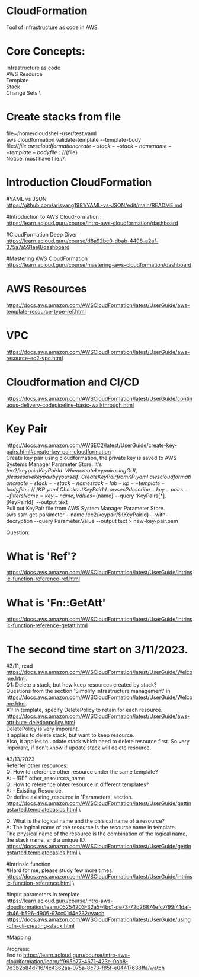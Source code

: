# CloudFormation
Tool of infrastructure as code in AWS

# Core Concepts: 
Infrastructure as code \
AWS Resource \
Template \
Stack \
Change Sets \

# Create stacks from file
file=/home/cloudshell-user/test.yaml \
aws cloudformation validate-template --template-body file://${file} \
aws cloudformation create-stack --stack-name name --template-body file://${file} \
Notice: must have file://.

# Introduction CloudFormation
#YAML vs JSON \
https://github.com/arisyang1981/YAML-vs-JSON/edit/main/README.md 

#Introduction to AWS CloudFormation : \
https://learn.acloud.guru/course/intro-aws-cloudformation/dashboard 

#CloudFormation Deep Diver \
https://learn.acloud.guru/course/d8a92be0-dbab-4498-a2af-375a7a591ae8/dashboard 

#Mastering AWS CloudFormation \
https://learn.acloud.guru/course/mastering-aws-cloudformation/dashboard

# AWS Resources 
https://docs.aws.amazon.com/AWSCloudFormation/latest/UserGuide/aws-template-resource-type-ref.html

# VPC
https://docs.aws.amazon.com/AWSCloudFormation/latest/UserGuide/aws-resource-ec2-vpc.html 

# Cloudformation and CI/CD
https://docs.aws.amazon.com/AWSCloudFormation/latest/UserGuide/continuous-delivery-codepipeline-basic-walkthrough.html

# Key Pair
https://docs.aws.amazon.com/AWSEC2/latest/UserGuide/create-key-pairs.html#create-key-pair-cloudformation \
Create key pair using cloudformation, the private key is saved to AWS Systems Manager Parameter Store. It's /ec2/keypair/${KeyPairId}. \
When create key pair using GUI, please save key pair by yourself. \
Create Key Pair from KP.yaml \
aws cloudformation create-stack --stack-name stack-lab-kp --template-body file://~/KP.yaml \
Check out KeyPairId. \
aws ec2 describe-key-pairs --filters Name=key-name,Values=${name} --query 'KeyPairs[*].[KeyPairId]' --output text \
Pull out KeyPair file from AWS System Manager Parameter Store. \
aws ssm get-parameter --name /ec2/keypair/${KeyPairId} --with-decryption --query Parameter.Value --output text > new-key-pair.pem

Question:
# What is 'Ref'?
https://docs.aws.amazon.com/AWSCloudFormation/latest/UserGuide/intrinsic-function-reference-ref.html
# What is 'Fn::GetAtt'
https://docs.aws.amazon.com/AWSCloudFormation/latest/UserGuide/intrinsic-function-reference-getatt.html


# The second time start on 3/11/2023.
#3/11, read https://docs.aws.amazon.com/AWSCloudFormation/latest/UserGuide/Welcome.html. \
Q1: Delete a stack, but how keep resources created by stack? \
Questions from the section 'Simplify infrastructure management' in https://docs.aws.amazon.com/AWSCloudFormation/latest/UserGuide/Welcome.html. \
A1: In template, specify DeletePolicy to retain for each resource. \
https://docs.aws.amazon.com/AWSCloudFormation/latest/UserGuide/aws-attribute-deletionpolicy.html \
DeletePolicy is very imporant. \
It applies to delete stack, but want to keep resource. \
Also, it applies to update stack which need to delete resource first. So very imporant, if don't know if update stack will delete resource.

#3/13/2023 \
Referfer other resources: \
Q: How to reference other resource under the same template? \
A: - !REF other_resources_name \
Q: How to reference ohter resource in different templates? \
A: - Existing_Resource. \
Or define existing_resource in 'Parameters' section. \
https://docs.aws.amazon.com/AWSCloudFormation/latest/UserGuide/gettingstarted.templatebasics.html \

Q: What is the logical name and the phisical name of a resource? \
A: The logical name of the resource is the resource name in template. \
The physical name of the resource is the combination of the logical name, the stack name, and a unique ID. \
https://docs.aws.amazon.com/AWSCloudFormation/latest/UserGuide/gettingstarted.templatebasics.html \

#Intrinsic function \
#Hard for me, please study few more times. \
https://docs.aws.amazon.com/AWSCloudFormation/latest/UserGuide/intrinsic-function-reference.html \

#Input parameters in template \
https://learn.acloud.guru/course/intro-aws-cloudformation/learn/05254203-32a5-4bc1-de73-72d26874efc7/99f41daf-cb46-b596-d906-97cc01d4e232/watch \
https://docs.aws.amazon.com/AWSCloudFormation/latest/UserGuide/using-cfn-cli-creating-stack.html

#Mapping 


Progress: \
End to https://learn.acloud.guru/course/intro-aws-cloudformation/learn/ff995b77-4671-423e-0ab8-9d3b2b84d716/4c4362aa-075a-8c73-f85f-e04417638ffa/watch 

